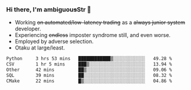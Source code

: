 ### Hi there, I'm ambiguou~~s~~Str 👋

<!--
**ambiguoustexture/ambiguoustexture** is a ✨ _special_ ✨ repository because its `README.md` (this file) appears on your GitHub profile.

Here are some ideas to get you started:
-->
- Working ~~on automated/low-latency trading~~ as a ~~always junior system~~ developer.
- Experiencing ~~endless~~ imposter syndrome still, and even worse.
- Employed by adverse selection.
- Otaku at large/least.

<!--START_SECTION:waka-->

```txt
Python     3 hrs 53 mins   ████████████▒░░░░░░░░░░░░   49.28 %
CSV        1 hr 5 mins     ███▒░░░░░░░░░░░░░░░░░░░░░   13.94 %
Other      42 mins         ██▒░░░░░░░░░░░░░░░░░░░░░░   09.06 %
SQL        39 mins         ██░░░░░░░░░░░░░░░░░░░░░░░   08.32 %
CMake      22 mins         █▒░░░░░░░░░░░░░░░░░░░░░░░   04.86 %
```

<!--END_SECTION:waka-->
